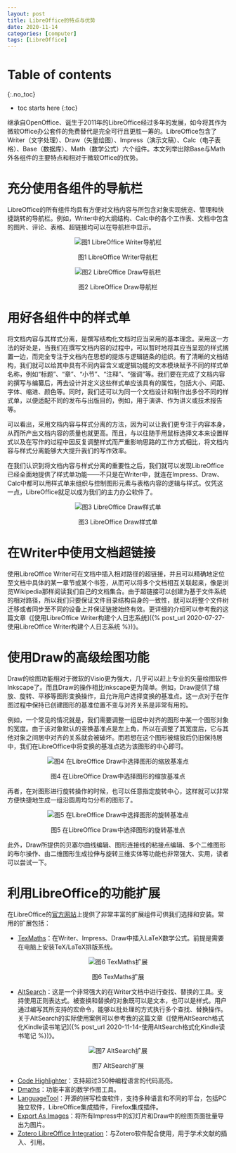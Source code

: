 ```yaml
---
layout: post
title: LibreOffice的特点与优势
date: 2020-11-14
categories: [computer]
tags: [LibreOffice]
---
```


# Table of contents
{:.no_toc}

* toc starts here
{:toc}

继承自OpenOffice、诞生于2011年的LibreOffice经过多年的发展，如今将其作为微软Office办公套件的免费替代是完全可行且更胜一筹的。LibreOffice包含了Writer（文字处理）、Draw（矢量绘图）、Impress（演示文稿）、Calc（电子表格）、Base（数据库）、Math（数学公式）六个组件。本文列举出除Base与Math外各组件的主要特点和相对于微软Office的优势。

# 充分使用各组件的导航栏

LibreOffice的所有组件均具有方便对文档内容与所包含对象实现统览、管理和快捷跳转的导航栏。例如，Writer中的大纲结构、Calc中的各个工作表、文档中包含的图片、评论、表格、超链接均可以在导航栏中显示。

<p align="center"><img src="/figures/p77551865.jpg" alt="图1 LibreOffice Writer导航栏" /></p>
<p align="center">图1 LibreOffice Writer导航栏</p>

<p align="center"><img src="/figures/p77551866.jpg" alt="图2 LibreOffice Draw导航栏" /></p>
<p align="center">图2 LibreOffice Draw导航栏</p>

# 用好各组件中的样式单

将文档内容与其样式分离，是撰写结构化文档时应当采用的基本理念。采用这一方法的好处是，当我们在撰写文档内容的过程中，可以暂时地将其应当呈现的样式搁置一边，而完全专注于文档内在思想的提炼与逻辑链条的组织。有了清晰的文档结构，我们就可以给其中具有不同内容含义或逻辑功能的文本模块赋予不同的样式单名称，例如“标题”、“章”、“小节”、“注释”、“强调”等。我们要在完成了文档内容的撰写与编纂后，再去设计并定义这些样式单应该具有的属性，包括大小、间距、字体、缩进、颜色等。同时，我们还可以为同一个文档设计和制作出多份不同的样式单，以便适配不同的发布与出版目的，例如，用于演讲、作为讲义或技术报告等。

可以看出，采用文档内容与样式分离的方法，因为可以让我们更专注于内容本身，从而所产出文档内容的质量也就更高。而且，与以往随手用鼠标选择文本来设置样式以及在写作的过程中因反复调整样式而严重影响思路的工作方式相比，将文档内容与样式分离能够大大提升我们的写作效率。

在我们认识到将文档内容与样式分离的重要性之后，我们就可以发现LibreOffice已经全面地提供了样式单功能——不只是在Writer中，就连在Impress、Draw、Calc中都可以用样式单来组织与控制图形元素与表格内容的逻辑与样式。仅凭这一点，LibreOffice就足以成为我们的主力办公软件了。

<p align="center"><img src="/figures/p77551868.jpg" alt="图3 LibreOffice Draw样式单" /></p>
<p align="center">图3 LibreOffice Draw样式单</p>

# 在Writer中使用文档超链接

使用LibreOffice Writer可在文档中插入相对路径的超链接，并且可以精确地定位至文档中具体的某一章节或某个书签，从而可以将多个文档相互关联起来，像是浏览Wikipedia那样阅读我们自己的文档集合。由于超链接可以创建为基于文件系统的相对路径，所以我们只要保证文件目录结构自身的一致性，就可以将整个文件树迁移或者同步至不同的设备上并保证链接始终有效。更详细的介绍可以参考我的这篇文章《[使用LibreOffice Writer构建个人日志系统]({% post_url 2020-07-27-使用LibreOffice Writer构建个人日志系统 %})》。

# 使用Draw的高级绘图功能

Draw的绘图功能相对于微软的Visio更为强大，几乎可以赶上专业的矢量绘图软件Inkscape了。而且Draw的操作相比Inkscape更为简单。例如，Draw提供了缩放、旋转、平移等图形变换操作，且允许用户选择变换的基准点。这一点对于在作图过程中保持已创建图形的基准位置不变与对齐关系是非常有用的。

例如，一个常见的情况就是，我们需要调整一组居中对齐的图形中某一个图形对象的宽度。由于该对象默认的变换基准点是左上角，所以在调整了其宽度后，它与其他对象之间居中对齐的关系就会被破坏。而若想在这个图形被缩放后仍旧保持居中，我们在LibreOffice中将变换的基准点选为该图形的中心即可。

<p align="center"><img src="/figures/p77551867.jpg" alt="图4 在LibreOffice Draw中选择图形的缩放基准点" /></p>
<p align="center">图4 在LibreOffice Draw中选择图形的缩放基准点</p>

再者，在对图形进行旋转操作的时候，也可以任意指定旋转中心，这样就可以非常方便快捷地生成一组沿圆周均匀分布的图形了。

<p align="center"><img src="/figures/p77551869.jpg" alt="图5 在LibreOffice Draw中选择图形的旋转基准点" /></p>
<p align="center">图5 在LibreOffice Draw中选择图形的旋转基准点</p>

此外，Draw所提供的贝塞尔曲线编辑、图形连接线的粘接点编辑、多个二维图形的布尔操作、由二维图形生成拉伸与旋转三维实体等功能也非常强大、实用，读者可以尝试一下。

# 利用LibreOffice的功能扩展

在LibreOffice的[官方网站](https://extensions.libreoffice.org/)上提供了非常丰富的扩展组件可供我们选择和安装。常用的扩展包括：

- [TexMaths](https://extensions.libreoffice.org/en/extensions/show/texmaths-1)：在Writer、Impress、Draw中插入LaTeX数学公式。前提是需要在电脑上安装TeX/LaTeX排版系统。

<p align="center"><img src="/figures/p77551870.jpg" alt="图6 TexMaths扩展" /></p>
<p align="center">图6 TexMaths扩展</p>

- [AltSearch](https://extensions.libreoffice.org/en/extensions/show/alternative-dialog-find-replace-for-writer)：这是一个非常强大的在Writer文档中进行查找、替换的工具。支持使用正则表达式。被查换和替换的对象既可以是文本，也可以是样式。用户通过编写其所支持的宏命令，能够以批处理的方式执行多个查找、替换操作。关于AltSearch的实际使用案例可以参考我的这篇文章《[使用AltSearch格式化Kindle读书笔记]({% post_url 2020-11-14-使用AltSearch格式化Kindle读书笔记 %})》。

<p align="center"><img src="/figures/p77551871.jpg" alt="图7 AltSearch扩展" /></p>
<p align="center">图7 AltSearch扩展</p>

- [Code Highlighter](https://extensions.libreoffice.org/en/extensions/show/code-highlighter)：支持超过350种编程语言的代码高亮。
- [Dmaths](https://extensions.libreoffice.org/en/extensions/show/dmaths)：功能丰富的数学作图工具。
- [LanguageTool](https://extensions.libreoffice.org/en/extensions/show/languagetool)：开源的拼写检查软件，支持多种语言和不同的平台，包括PC独立软件，LibreOffice集成插件，Firefox集成插件。
- [Export As Images](https://extensions.libreoffice.org/en/extensions/show/export-as-images)：将所有Impress中的幻灯片和Draw中的绘图页面批量导出为图片。
- [Zotero LibreOffice Integration](https://extensions.libreoffice.org/en/extensions/show/zotero-libreoffice-integration)：与Zotero软件配合使用，用于学术文献的插入、引用。
